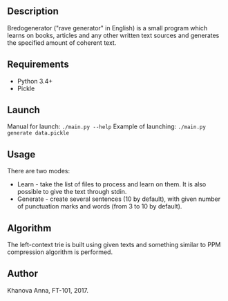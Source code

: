 Description
---------------------

Bredogenerator ("rave generator" in English) is a small program which learns on books, articles and any other written text sources and generates the specified amount of coherent text.

Requirements
---------------------

* Python 3.4+
* Pickle


Launch
---------------------
Manual for launch: `./main.py --help`
Example of launching: `./main.py generate data.pickle`

Usage
---------------------

There are two modes:
* Learn - take the list of files to process and learn on them. It is also possible to give the text through stdin.
* Generate - create several sentences (10 by default), with given number of punctuation marks and words (from 3 to 10 by default).

Algorithm
---------------------

The left-context trie is built using given texts and something similar to PPM compression algorithm is performed.

Author
---------------------
Khanova Anna, FT-101, 2017.

